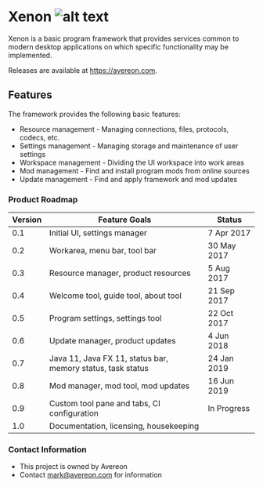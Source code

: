 [build-status]: https://github.com/avereon/xenon/workflows/Avereon%20Xenon%20CI/badge.svg "Build status"

# Xenon ![alt text][build-status]

Xenon is a basic program framework that provides services common to modern
desktop applications on which specific functionality may be implemented. 

Releases are available at https://avereon.com.

## Features
The framework provides the following basic features:

* Resource management - Managing connections, files, protocols, codecs, etc.
* Settings management - Managing storage and maintenance of user settings
* Workspace management - Dividing the UI workspace into work areas 
* Mod management - Find and install program mods from online sources
* Update management - Find and apply framework and mod updates

### Product Roadmap ###

| Version | Feature Goals | Status |
|---|---|---|
|0.1|Initial UI, settings manager| 7 Apr 2017 |
|0.2|Workarea, menu bar, tool bar| 30 May 2017 |
|0.3|Resource manager, product resources| 5 Aug 2017 |
|0.4|Welcome tool, guide tool, about tool| 21 Sep 2017 |
|0.5|Program settings, settings tool| 22 Oct 2017 |
|0.6|Update manager, product updates| 4 Jun 2018 |
|0.7|Java 11, Java FX 11, status bar, memory status, task status| 24 Jan 2019 |
|0.8|Mod manager, mod tool, mod updates | 16 Jun 2019 |
|0.9|Custom tool pane and tabs, CI configuration | In Progress |
|1.0|Documentation, licensing, housekeeping| |

### Contact Information ###

* This project is owned by Avereon
* Contact mark@avereon.com for information
